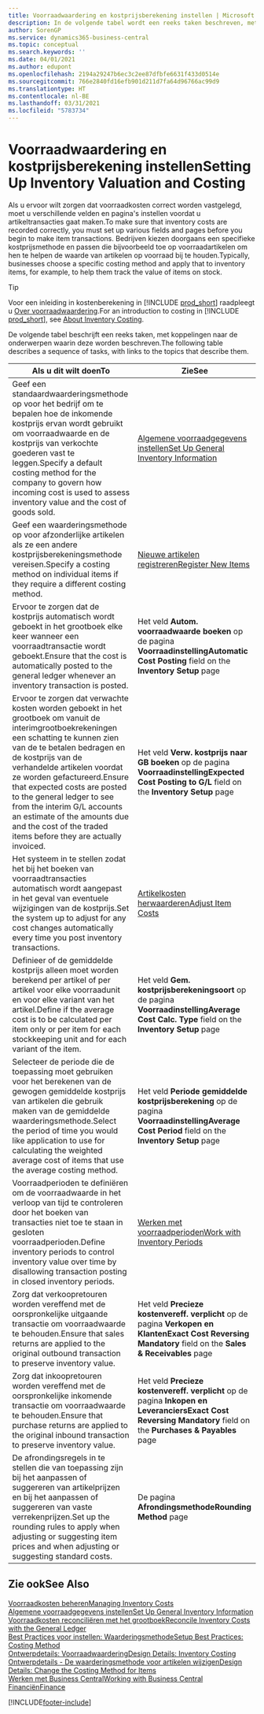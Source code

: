 ```yaml
---
title: Voorraadwaardering en kostprijsberekening instellen | Microsoft Docs
description: In de volgende tabel wordt een reeks taken beschreven, met koppelingen naar de beschrijvende onderwerpen.
author: SorenGP
ms.service: dynamics365-business-central
ms.topic: conceptual
ms.search.keywords: ''
ms.date: 04/01/2021
ms.author: edupont
ms.openlocfilehash: 2194a29247b6ec3c2ee87dfbfe6631f433d0514e
ms.sourcegitcommit: 766e2840fd16efb901d211d7fa64d96766ac99d9
ms.translationtype: HT
ms.contentlocale: nl-BE
ms.lasthandoff: 03/31/2021
ms.locfileid: "5783734"
---
```

# <a name="setting-up-inventory-valuation-and-costing"></a><span data-ttu-id="32eec-103">Voorraadwaardering en kostprijsberekening instellen</span><span class="sxs-lookup"><span data-stu-id="32eec-103">Setting Up Inventory Valuation and Costing</span></span>

<span data-ttu-id="32eec-104">Als u ervoor wilt zorgen dat voorraadkosten correct worden vastgelegd, moet u verschillende velden en pagina's instellen voordat u artikeltransacties gaat maken.</span><span class="sxs-lookup"><span data-stu-id="32eec-104">To make sure that inventory costs are recorded correctly, you must set up various fields and pages before you begin to make item transactions.</span></span> <span data-ttu-id="32eec-105">Bedrijven kiezen doorgaans een specifieke kostprijsmethode en passen die bijvoorbeeld toe op voorraadartikelen om hen te helpen de waarde van artikelen op voorraad bij te houden.</span><span class="sxs-lookup"><span data-stu-id="32eec-105">Typically, businesses choose a specific costing method and apply that to inventory items, for example, to help them track the value of items on stock.</span></span>  

> [!TIP]
> <span data-ttu-id="32eec-106">Voor een inleiding in kostenberekening in [!INCLUDE [prod_short](includes/prod_short.md)] raadpleegt u [Over voorraadwaardering](finance-learn-about-costing.md).</span><span class="sxs-lookup"><span data-stu-id="32eec-106">For an introduction to costing in [!INCLUDE [prod_short](includes/prod_short.md)], see [About Inventory Costing](finance-learn-about-costing.md).</span></span>

<span data-ttu-id="32eec-107">De volgende tabel beschrijft een reeks taken, met koppelingen naar de onderwerpen waarin deze worden beschreven.</span><span class="sxs-lookup"><span data-stu-id="32eec-107">The following table describes a sequence of tasks, with links to the topics that describe them.</span></span>

|<span data-ttu-id="32eec-108">**Als u dit wilt doen**</span><span class="sxs-lookup"><span data-stu-id="32eec-108">**To**</span></span>|<span data-ttu-id="32eec-109">**Zie**</span><span class="sxs-lookup"><span data-stu-id="32eec-109">**See**</span></span>|  
|------------|-------------|
|<span data-ttu-id="32eec-110">Geef een standaardwaarderingsmethode op voor het bedrijf om te bepalen hoe de inkomende kostprijs ervan wordt gebruikt om voorraadwaarde en de kostprijs van verkochte goederen vast te leggen.</span><span class="sxs-lookup"><span data-stu-id="32eec-110">Specify a default costing method for the company to govern how incoming cost is used to assess inventory value and the cost of goods sold.</span></span>|[<span data-ttu-id="32eec-111">Algemene voorraadgegevens instellen</span><span class="sxs-lookup"><span data-stu-id="32eec-111">Set Up General Inventory Information</span></span>](inventory-how-setup-general.md)|  
|<span data-ttu-id="32eec-112">Geef een waarderingsmethode op voor afzonderlijke artikelen als ze een andere kostprijsberekeningsmethode vereisen.</span><span class="sxs-lookup"><span data-stu-id="32eec-112">Specify a costing method on individual items if they require a different costing method.</span></span>|[<span data-ttu-id="32eec-113">Nieuwe artikelen registreren</span><span class="sxs-lookup"><span data-stu-id="32eec-113">Register New Items</span></span>](inventory-how-register-new-items.md)|  
|<span data-ttu-id="32eec-114">Ervoor te zorgen dat de kostprijs automatisch wordt geboekt in het grootboek elke keer wanneer een voorraadtransactie wordt geboekt.</span><span class="sxs-lookup"><span data-stu-id="32eec-114">Ensure that the cost is automatically posted to the general ledger whenever an inventory transaction is posted.</span></span>|<span data-ttu-id="32eec-115">Het veld **Autom. voorraadwaarde boeken** op de pagina **Voorraadinstelling**</span><span class="sxs-lookup"><span data-stu-id="32eec-115">**Automatic Cost Posting** field on the **Inventory Setup** page</span></span>|  
|<span data-ttu-id="32eec-116">Ervoor te zorgen dat verwachte kosten worden geboekt in het grootboek om vanuit de interimgrootboekrekeningen een schatting te kunnen zien van de te betalen bedragen en de kostprijs van de verhandelde artikelen voordat ze worden gefactureerd.</span><span class="sxs-lookup"><span data-stu-id="32eec-116">Ensure that expected costs are posted to the general ledger to see from the interim G/L accounts an estimate of the amounts due and the cost of the traded items before they are actually invoiced.</span></span>|<span data-ttu-id="32eec-117">Het veld **Verw. kostprijs naar GB boeken** op de pagina **Voorraadinstelling**</span><span class="sxs-lookup"><span data-stu-id="32eec-117">**Expected Cost Posting to G/L** field on the **Inventory Setup** page</span></span>|  
|<span data-ttu-id="32eec-118">Het systeem in te stellen zodat het bij het boeken van voorraadtransacties automatisch wordt aangepast in het geval van eventuele wijzigingen van de kostprijs.</span><span class="sxs-lookup"><span data-stu-id="32eec-118">Set the system up to adjust for any cost changes automatically every time you post inventory transactions.</span></span>|[<span data-ttu-id="32eec-119">Artikelkosten herwaarderen</span><span class="sxs-lookup"><span data-stu-id="32eec-119">Adjust Item Costs</span></span>](inventory-how-adjust-item-costs.md)|  
|<span data-ttu-id="32eec-120">Definieer of de gemiddelde kostprijs alleen moet worden berekend per artikel of per artikel voor elke voorraadunit en voor elke variant van het artikel.</span><span class="sxs-lookup"><span data-stu-id="32eec-120">Define if the average cost is to be calculated per item only or per item for each stockkeeping unit and for each variant of the item.</span></span>|<span data-ttu-id="32eec-121">Het veld **Gem. kostprijsberekeningsoort** op de pagina **Voorraadinstelling**</span><span class="sxs-lookup"><span data-stu-id="32eec-121">**Average Cost Calc. Type** field on the **Inventory Setup** page</span></span>|  
|<span data-ttu-id="32eec-122">Selecteer de periode die de toepassing moet gebruiken voor het berekenen van de gewogen gemiddelde kostprijs van artikelen die gebruik maken van de gemiddelde waarderingsmethode.</span><span class="sxs-lookup"><span data-stu-id="32eec-122">Select the period of time you would like application to use for calculating the weighted average cost of items that use the average costing method.</span></span>|<span data-ttu-id="32eec-123">Het veld **Periode gemiddelde kostprijsberekening** op de pagina **Voorraadinstelling**</span><span class="sxs-lookup"><span data-stu-id="32eec-123">**Average Cost Period** field on the **Inventory Setup** page</span></span>|  
|<span data-ttu-id="32eec-124">Voorraadperioden te definiëren om de voorraadwaarde in het verloop van tijd te controleren door het boeken van transacties niet toe te staan in gesloten voorraadperioden.</span><span class="sxs-lookup"><span data-stu-id="32eec-124">Define inventory periods to control inventory value over time by disallowing transaction posting in closed inventory periods.</span></span>|[<span data-ttu-id="32eec-125">Werken met voorraadperioden</span><span class="sxs-lookup"><span data-stu-id="32eec-125">Work with Inventory Periods</span></span>](finance-how-to-work-with-inventory-periods.md)|  
|<span data-ttu-id="32eec-126">Zorg dat verkoopretouren worden vereffend met de oorspronkelijke uitgaande transactie om voorraadwaarde te behouden.</span><span class="sxs-lookup"><span data-stu-id="32eec-126">Ensure that sales returns are applied to the original outbound transaction to preserve inventory value.</span></span>|<span data-ttu-id="32eec-127">Het veld **Precieze kostenvereff. verplicht** op de pagina **Verkopen en Klanten**</span><span class="sxs-lookup"><span data-stu-id="32eec-127">**Exact Cost Reversing Mandatory** field on the **Sales & Receivables** page</span></span>|  
|<span data-ttu-id="32eec-128">Zorg dat inkoopretouren worden vereffend met de oorspronkelijke inkomende transactie om voorraadwaarde te behouden.</span><span class="sxs-lookup"><span data-stu-id="32eec-128">Ensure that purchase returns are applied to the original inbound transaction to preserve inventory value.</span></span>|<span data-ttu-id="32eec-129">Het veld **Precieze kostenvereff. verplicht** op de pagina **Inkopen en Leveranciers**</span><span class="sxs-lookup"><span data-stu-id="32eec-129">**Exact Cost Reversing Mandatory** field on the **Purchases & Payables** page</span></span>|
|<span data-ttu-id="32eec-130">De afrondingsregels in te stellen die van toepassing zijn bij het aanpassen of suggereren van artikelprijzen en bij het aanpassen of suggereren van vaste verrekenprijzen.</span><span class="sxs-lookup"><span data-stu-id="32eec-130">Set up the rounding rules to apply when adjusting or suggesting item prices and when adjusting or suggesting standard costs.</span></span>|<span data-ttu-id="32eec-131">De pagina **Afrondingsmethode**</span><span class="sxs-lookup"><span data-stu-id="32eec-131">**Rounding Method** page</span></span>|  

## <a name="see-also"></a><span data-ttu-id="32eec-132">Zie ook</span><span class="sxs-lookup"><span data-stu-id="32eec-132">See Also</span></span>

[<span data-ttu-id="32eec-133">Voorraadkosten beheren</span><span class="sxs-lookup"><span data-stu-id="32eec-133">Managing Inventory Costs</span></span>](finance-manage-inventory-costs.md)  
[<span data-ttu-id="32eec-134">Algemene voorraadgegevens instellen</span><span class="sxs-lookup"><span data-stu-id="32eec-134">Set Up General Inventory Information</span></span>](inventory-how-setup-general.md)  
[<span data-ttu-id="32eec-135">Voorraadkosten reconciliëren met het grootboek</span><span class="sxs-lookup"><span data-stu-id="32eec-135">Reconcile Inventory Costs with the General Ledger</span></span>](finance-how-to-post-inventory-costs-to-the-general-ledger.md)  
[<span data-ttu-id="32eec-136">Best Practices voor instellen: Waarderingsmethode</span><span class="sxs-lookup"><span data-stu-id="32eec-136">Setup Best Practices: Costing Method</span></span>](setup-best-practices-costing-method.md)  
[<span data-ttu-id="32eec-137">Ontwerpdetails: Voorraadwaardering</span><span class="sxs-lookup"><span data-stu-id="32eec-137">Design Details: Inventory Costing</span></span>](design-details-inventory-costing.md)  
[<span data-ttu-id="32eec-138">Ontwerpdetails - De waarderingsmethode voor artikelen wijzigen</span><span class="sxs-lookup"><span data-stu-id="32eec-138">Design Details: Change the Costing Method for Items</span></span>](design-details-changing-costing-methods.md)  
[<span data-ttu-id="32eec-139">Werken met Business Central</span><span class="sxs-lookup"><span data-stu-id="32eec-139">Working with Business Central</span></span>](ui-work-product.md)  
[<span data-ttu-id="32eec-140">Financiën</span><span class="sxs-lookup"><span data-stu-id="32eec-140">Finance</span></span>](finance.md)  


[!INCLUDE[footer-include](includes/footer-banner.md)]